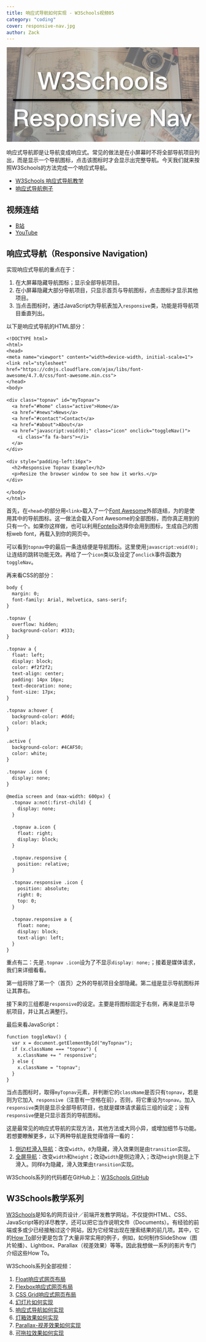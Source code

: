 ```yaml
---
title: 响应式导航如何实现 - W3Schools视频05
category: "coding"
cover: responsive-nav.jpg
author: Zack
---
```


![响应式导航](responsive-nav.jpg)

响应式导航即是让导航变成响应式。常见的做法是在小屏幕时不将全部导航项目列出，而是显示一个导航图标，点击该图标时才会显示出完整导航。今天我们就来按照W3Schools的方法完成一个响应式导航。

* [W3Schools 响应式导航教学](https://www.w3schools.com/howto/howto_js_topnav_responsive.asp)
* [响应式导航例子](https://www.w3schools.com/howto/tryit.asp?filename=tryhow_js_topnav)

## 视频连结

* [B站](https://www.bilibili.com/video/av46388163/)
* [YouTube](https://youtu.be/KWeK-y3KGJo)

## 响应式导航（Responsive Navigation)

实现响应式导航的重点在于：

1. 在大屏幕隐藏导航图标；显示全部导航项目。
2. 在小屏幕隐藏大部分导航项目，只显示首页与导航图标，点击图标才显示其他项目。
3. 当点击图标时，通过JavaScript为导航表加入`responsive`类，功能是将导航项目垂直列出。

以下是响应式导航的HTML部分：

```
<!DOCTYPE html>
<html>
<head>
<meta name="viewport" content="width=device-width, initial-scale=1">
<link rel="stylesheet" href="https://cdnjs.cloudflare.com/ajax/libs/font-awesome/4.7.0/css/font-awesome.min.css">
</head>
<body>

<div class="topnav" id="myTopnav">
  <a href="#home" class="active">Home</a>
  <a href="#news">News</a>
  <a href="#contact">Contact</a>
  <a href="#about">About</a>
  <a href="javascript:void(0);" class="icon" onclick="toggleNav()">
    <i class="fa fa-bars"></i>
  </a>
</div>

<div style="padding-left:16px">
  <h2>Responsive Topnav Example</h2>
  <p>Resize the browser window to see how it works.</p>
</div>

</body>
</html>
```

首先，在`<head>`的部分用`<link>`载入了一个[Font Awesome](https://fontawesome.com/)外部连结，为的是使用其中的导航图标。这一做法会载入Font Awesome的全部图标，而你真正用到的只有一个。如果你这样做，也可以利用[Fontello](http://fontello.com/)选择你会用到图标，生成自己的图标web font，再载入到你的网页中。

可以看到`topnav`中的最后一条连结便是导航图标。这里使用`javascript:void(0);`让连结的跳转功能无效。再给了一个`icon`类以及设定了`onclick`事件函数为`toggleNav`。

再来看CSS的部分：

```
body {
  margin: 0;
  font-family: Arial, Helvetica, sans-serif;
}

.topnav {
  overflow: hidden;
  background-color: #333;
}

.topnav a {
  float: left;
  display: block;
  color: #f2f2f2;
  text-align: center;
  padding: 14px 16px;
  text-decoration: none;
  font-size: 17px;
}

.topnav a:hover {
  background-color: #ddd;
  color: black;
}

.active {
  background-color: #4CAF50;
  color: white;
}

.topnav .icon {
  display: none;
}

@media screen and (max-width: 600px) {
  .topnav a:not(:first-child) {
    display: none;
  }

  .topnav a.icon {
    float: right;
    display: block;
  }

  .topnav.responsive {
    position: relative;
  }

  .topnav.responsive .icon {
    position: absolute;
    right: 0;
    top: 0;
  }

  .topnav.responsive a {
    float: none;
    display: block;
    text-align: left;
  }
}
```

重点有二：先是`.topnav .icon`设为了不显示`display: none;`；接着是媒体请求，我们来详细看看。

第一组将除了第一个（首页）之外的导航项目全部隐藏。第二组是显示导航图标并让其靠右。

接下来的三组都是`responsive`的设定。主要是将图标固定于右侧，再来是显示导航项目，并让其占满整行。

最后来看JavaScript：

```
function toggleNav() {
  var x = document.getElementById("myTopnav");
  if (x.className === "topnav") {
    x.className += " responsive";
  } else {
    x.className = "topnav";
  }
}
```

当点击图标时，取得`myTopnav`元素，并判断它的`className`是否只有`topnav`，若是则为它加入` responsive`（注意有一空格在前），否则，将它重设为`topnav`。加入`responsive`类则是显示全部导航项目，也就是媒体请求最后三组的设定；没有`responsive`便是只显示首页的导航图标。

这是最常见的响应式导航的实现方法，其他方法或大同小异，或增加细节与功能。若想要瞭解更多，以下两种导航是我觉得值得一看的：

1. [侧边栏滑入导航](https://www.w3schools.com/howto/howto_js_sidenav.asp)：改变`width`，`0`为隐藏，滑入效果则是由`transition`实现。
2. [全屏导航](https://www.w3schools.com/howto/howto_js_fullscreen_overlay.asp)：改变`width`和`height`；改动`width`是侧边滑入；改动`height`则是上下滑入。同样`0`为隐藏，滑入效果由`transition`实现。

W3Schools系列的代码都在GitHub上：[W3Schools GitHub](https://github.com/ZacharyChim/W3Schools)

## W3Schools教学系列

[W3Schools](https://www.w3schools.com)是知名的网页设计／前端开发教学网站，不仅提供HTML、CSS、JavaScript等的详尽教学，还可以把它当作说明文件（Documents）。有经验的前端或多或少已经接触过这个网站，因为它经常出现在搜索结果的前几项。其中，它的[How To](https://www.w3schools.com/howto/default.asp)部分更是包含了大量非常实用的例子，例如，如何制作SlideShow（图片轮播）、Lightbox、Parallax（视差效果）等等。因此我想做一系列的影片专门介绍这些How To。

W3Schools系列全部视频：

1. [Float响应式网页布局](https://zacklive.com/w3schools-web-layout/)
2. [Flexbox响应式网页布局](https://zacklive.com/w3schools-flex/)
3. [CSS Grid响应式网页布局](https://zacklive.com/w3schools-grid/)
4. [幻灯片如何实现](https://zacklive.com/w3schools-slideshow/)
5. [响应式导航如何实现](https://zacklive.com/w3schools-responsvie-nav/)
6. [灯箱效果如何实现](https://zacklive.com/w3schools-lightbox/)
7. [Parallax-视差效果如何实现](https://zacklive.com/w3schools-parallax/)
8. [可拖拉效果如何实现](https://zacklive.com/w3schools-draggable/)